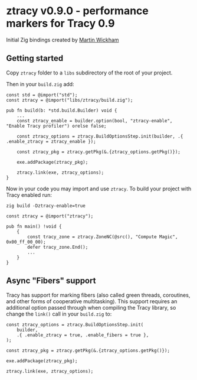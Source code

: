 # ztracy v0.9.0 - performance markers for Tracy 0.9

Initial Zig bindings created by [Martin Wickham](https://github.com/SpexGuy/Zig-Tracy)

## Getting started

Copy `ztracy` folder to a `libs` subdirectory of the root of your project.

Then in your `build.zig` add:

```zig
const std = @import("std");
const ztracy = @import("libs/ztracy/build.zig");

pub fn build(b: *std.build.Builder) void {
    ...
    const ztracy_enable = builder.option(bool, "ztracy-enable", "Enable Tracy profiler") orelse false;

    const ztracy_options = ztracy.BuildOptionsStep.init(builder, .{ .enable_ztracy = ztracy_enable });

    const ztracy_pkg = ztracy.getPkg(&.{ztracy_options.getPkg()});

    exe.addPackage(ztracy_pkg);

    ztracy.link(exe, ztracy_options);
}
```

Now in your code you may import and use `ztracy`. To build your project with Tracy enabled run:

`zig build -Dztracy-enable=true`

```zig
const ztracy = @import("ztracy");

pub fn main() !void {
    {
        const tracy_zone = ztracy.ZoneNC(@src(), "Compute Magic", 0x00_ff_00_00);
        defer tracy_zone.End();
        ...
    }
}
```

## Async "Fibers" support

Tracy has support for marking fibers (also called green threads,
coroutines, and other forms of cooperative multitasking). This support requires
an additional option passed through when compiling the Tracy library, so change
the `link()` call in your `build.zig` to:

```zig
const ztracy_options = ztracy.BuildOptionsStep.init(
    builder,
    .{ .enable_ztracy = true, .enable_fibers = true },
);

const ztracy_pkg = ztracy.getPkg(&.{ztracy_options.getPkg()});

exe.addPackage(ztracy_pkg);

ztracy.link(exe, ztracy_options);
```

